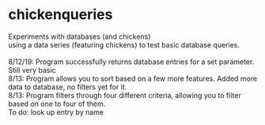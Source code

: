 # chickenqueries
Experiments with databases (and chickens)
<br>
using a data series (featuring chickens) to test basic database queries. <br>
<br>
8/12/19: Program successfully returns database entries for a set parameter. Still very basic<br>
8/13: Program allows you to sort based on a few more features. Added more data to database, no filters yet for it.<br>
8/13: Program filters through four different criteria, allowing you to filter based on one to four of them. <br>
To do: look up entry by name
